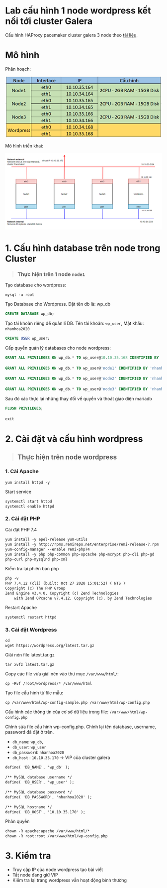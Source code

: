 # Lab cấu hình 1 node wordpress kết nối tới cluster Galera

Cấu hình HAProxy pacemaker cluster galera 3 node theo [tài liệu](./05-lab-haproxy-pacemaker-cluster-galera.md).


# Mô hình
Phân hoạch:

<img src="..\images\cluster\Screenshot_20.png">

Mô hình triển khai:

<img src="..\images\cluster\Screenshot_19.png">


# 1. Cấu hình database trên node trong Cluster
> ### Thực hiện trên 1 node `node1`
Tạo database cho wordpress:
```
mysql -u root
```

Tạo Database cho Wordpress. Đặt tên db là: wp_db
```sql
CREATE DATABASE wp_db;
```

Tạo tài khoản riêng để quản lí DB. Tên tài khoản: `wp_user`, Mật khẩu: `nhanhoa2020`
```sql
CREATE USER wp_user;
```

Cấp quyền quản lý databases cho node wordpress:
```sql
GRANT ALL PRIVILEGES ON wp_db.* TO wp_user@10.10.35.168 IDENTIFIED BY 'nhanhoa2020';

GRANT ALL PRIVILEGES ON wp_db.* TO wp_user@'node1' IDENTIFIED BY 'nhanhoa2020';

GRANT ALL PRIVILEGES ON wp_db.* TO wp_user@'node2' IDENTIFIED BY 'nhanhoa2020';

GRANT ALL PRIVILEGES ON wp_db.* TO wp_user@'node3' IDENTIFIED BY 'nhanhoa2020';
```

Sau đó xác thực lại những thay đổi về quyền và thoát giao diện mariadb
```sql
FLUSH PRIVILEGES;

exit
```

# 2. Cài đặt và cấu hình wordpress
> ## Thực hiện trên node wordpress
### 1. Cài Apache
```
yum install httpd -y
```

Start service
```
systemctl start httpd
systemctl enable httpd
```

### 2. Cài đặt PHP
Cài đặt PHP 7.4
```
yum install -y epel-release yum-utils
yum install -y http://rpms.remirepo.net/enterprise/remi-release-7.rpm
yum-config-manager --enable remi-php74
yum install -y php php-common php-opcache php-mcrypt php-cli php-gd php-curl php-mysqlnd php-xml
```

Kiểm tra lại phiên bản php
```
php -v
PHP 7.4.12 (cli) (built: Oct 27 2020 15:01:52) ( NTS )
Copyright (c) The PHP Group
Zend Engine v3.4.0, Copyright (c) Zend Technologies
    with Zend OPcache v7.4.12, Copyright (c), by Zend Technologies
```

Restart Apache
```
systemctl restart httpd
```

### 3. Cài đặt Wordpress
```
cd
wget https://wordpress.org/latest.tar.gz
```

Giải nén file latest.tar.gz
```
tar xvfz latest.tar.gz
```

Copy các file vừa giải nén vào thư mục `/var/www/html/`:
```
cp -Rvf /root/wordpress/* /var/www/html
```

Tạo file cấu hình từ file mẫu:
```
cp /var/www/html/wp-config-sample.php /var/www/html/wp-config.php
```

Cấu hình các thông tin của cơ sở dữ liệu trong file: `/var/www/html/wp-config.php`

Chỉnh sửa file cấu hình wp-config.php. Chỉnh lại tên database, username, password đã đặt ở trên.

- `db_name`: `wp_db`,
- `db_user`: `wp_user`
- `db_password`: `nhanhoa2020`
- `db_host` : `10.10.35.170` -> VIP của cluster galera

```
define( 'DB_NAME', 'wp_db' );

/** MySQL database username */
define( 'DB_USER', 'wp_user' );

/** MySQL database password */
define( 'DB_PASSWORD', 'nhanhoa2020' );

/** MySQL hostname */
define( 'DB_HOST', '10.10.35.170' );
```

Phân quyền
```
chown -R apache:apache /var/www/html/*
chown -R root:root /var/www/html/wp-config.php
```

# 3. Kiểm tra
- Truy cập IP của node wordpress tạo bài viết
- Tắt node đang giữ VIP
- Kiểm tra lại trang wordpress vẫn hoạt động bình thường